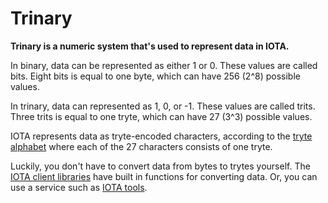 # Trinary

**Trinary is a numeric system that's used to represent data in IOTA.**

In binary, data can be represented as either 1 or 0. These values are called bits. Eight bits is equal to one byte, which can have 256 (2^8) possible values.

In trinary, data can represented as 1, 0, or -1. These values are called trits. Three trits is equal to one tryte, which can have 27 (3^3) possible values.

IOTA represents data as tryte-encoded characters, according to the [tryte alphabet](references/tryte-alphabet.md) where each of the 27 characters consists of one tryte.

Luckily, you don't have to convert data from bytes to trytes yourself. The [IOTA client libraries](root://client-libraries/0.1/introduction/overview.md) have built in functions for converting data. Or, you can use a service such as [IOTA tools](https://laurencetennant.com/iota-tools/index.html).

